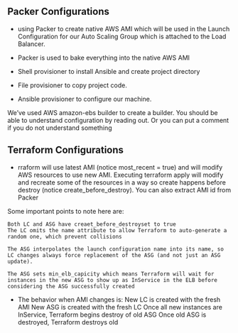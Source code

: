## Packer Configurations

- using Packer to create native AWS AMI which will be used in the Launch Configuration for our Auto Scaling Group which is attached to the Load Balancer.
- Packer is used to bake everything into the native AWS AMI

- Shell provisioner to install Ansible and create project directory
- File provisioner to copy project code.
- Ansible provisioner to configure our machine.

We’ve used AWS amazon-ebs builder to create a builder. You should be able to understand configuration by reading out. Or you can put a comment if you do not understand something

## Terraform Configurations
- rraform will use latest AMI (notice most_recent = true) and will modify AWS resources to use new AMI. Executing terraform apply will modify and recreate some of the resources in a way so create happens before destroy (notice create_before_destroy). You can also extract AMI id from Packer

Some important points to note here are:

	Both LC and ASG have creaet_before_destroyset to true
	The LC omits the name attribute to allow Terraform to auto-generate a random one, which prevent collisions

	The ASG interpolates the launch configuration name into its name, so LC changes always force replacement of the ASG (and not just an ASG update).
    
    The ASG sets min_elb_capicity which means Terraform will wait for instances in the new ASG to show up as InService in the ELB before considering the ASG successfully created

- The behavior when AMI changes is:
    New LC is created with the fresh AMI
    New ASG is created with the fresh LC
    Once all new instances are InService, Terraform begins destroy of old ASG
    Once old ASG is destroyed, Terraform destroys old 

